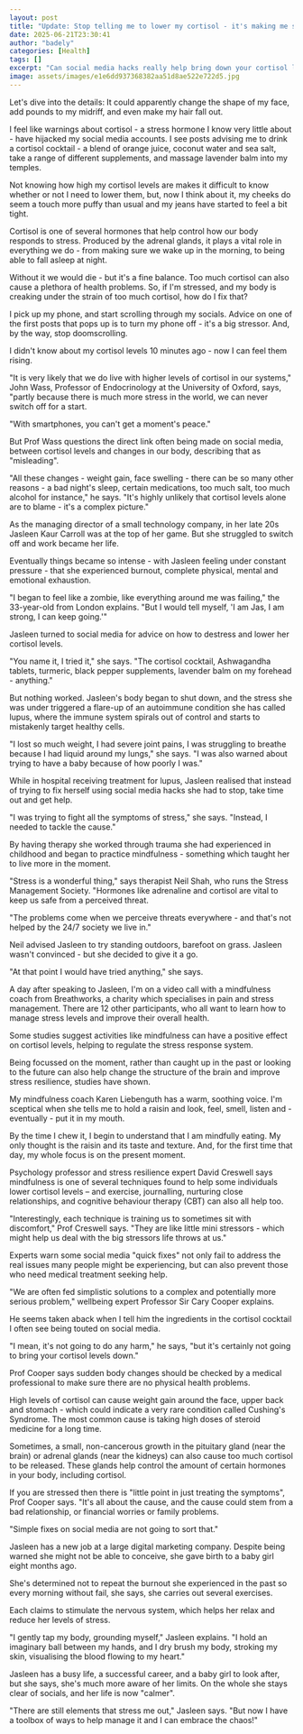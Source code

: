 ```yaml
---
layout: post
title: "Update: Stop telling me to lower my cortisol - it's making me stressed!"
date: 2025-06-21T23:30:41
author: "badely"
categories: [Health]
tags: []
excerpt: "Can social media hacks really help bring down your cortisol levels?"
image: assets/images/e1e6dd937368382aa51d8ae522e722d5.jpg
---
```


Let's dive into the details: It could apparently change the shape of my face, add pounds to my midriff, and even make my hair fall out. 

I feel like warnings about cortisol - a stress hormone I know very little about - have hijacked my social media accounts. I see posts advising me to drink a cortisol cocktail - a blend of orange juice, coconut water and sea salt, take a range of different supplements, and massage lavender balm into my temples.

Not knowing how high my cortisol levels are makes it difficult to know whether or not I need to lower them, but, now I think about it, my cheeks do seem a touch more puffy than usual and my jeans have started to feel a bit tight.

Cortisol is one of several hormones that help control how our body responds to stress. Produced by the adrenal glands, it plays a vital role in everything we do - from making sure we wake up in the morning, to being able to fall asleep at night.

Without it we would die - but it's a fine balance. Too much cortisol can also cause a plethora of health problems. So, if I'm stressed, and my body is creaking under the strain of too much cortisol, how do I fix that?

I pick up my phone, and start scrolling through my socials. Advice on one of the first posts that pops up is to turn my phone off - it's a big stressor. And, by the way, stop doomscrolling.

I didn't know about my cortisol levels 10 minutes ago - now I can feel them rising.

"It is very likely that we do live with higher levels of cortisol in our systems," John Wass, Professor of Endocrinology at the University of Oxford, says, "partly because there is much more stress in the world, we can never switch off for a start.

"With smartphones, you can't get a moment's peace."

But Prof Wass questions the direct link often being made on social media, between cortisol levels and changes in our body, describing that as "misleading".

"All these changes - weight gain, face swelling - there can be so many other reasons - a bad night's sleep, certain medications, too much salt, too much alcohol for instance," he says. "It's highly unlikely that cortisol levels alone are to blame - it's a complex picture."

As the managing director of a small technology company, in her late 20s Jasleen Kaur Carroll was at the top of her game. But she struggled to switch off and work became her life.  

Eventually things became so intense - with Jasleen feeling under constant pressure - that she experienced burnout, complete physical, mental and emotional exhaustion.

"I began to feel like a zombie, like everything around me was failing," the 33-year-old from London explains. "But I would tell myself, 'I am Jas, I am strong, I can keep going.'"

Jasleen turned to social media for advice on how to destress and lower her cortisol levels.

"You name it, I tried it," she says. "The cortisol cocktail, Ashwagandha tablets, turmeric, black pepper supplements, lavender balm on my forehead - anything."

But nothing worked. Jasleen's body began to shut down, and the stress she was under triggered a flare-up of an autoimmune condition she has called lupus, where the immune system spirals out of control and starts to mistakenly target healthy cells.

"I lost so much weight, I had severe joint pains, I was struggling to breathe because I had liquid around my lungs," she says. "I was also warned about trying to have a baby because of how poorly I was."

While in hospital receiving treatment for lupus, Jasleen realised that instead of trying to fix herself using social media hacks she had to stop, take time out and get help.

"I was trying to fight all the symptoms of stress," she says. "Instead, I needed to tackle the cause." 

By having therapy she worked through trauma she had experienced in childhood and began to practice mindfulness - something which taught her to live more in the moment.

"Stress is a wonderful thing," says therapist Neil Shah, who runs the Stress Management Society. "Hormones like adrenaline and cortisol are vital to keep us safe from a perceived threat.

"The problems come when we perceive threats everywhere - and that's not helped by the 24/7 society we live in."

Neil advised Jasleen to try standing outdoors, barefoot on grass. Jasleen wasn't convinced - but she decided to give it a go.

"At that point I would have tried anything," she says.

A day after speaking to Jasleen, I'm on a video call with a mindfulness coach from Breathworks, a charity which specialises in pain and stress management. There are 12 other participants, who all want to learn how to manage stress levels and improve their overall health.

Some studies suggest activities like mindfulness can have a positive effect on cortisol levels, helping to regulate the stress response system.

Being focussed on the moment, rather than caught up in the past or looking to the future can also help change the structure of the brain and improve stress resilience, studies have shown.

My mindfulness coach Karen Liebenguth has a warm, soothing voice. I'm sceptical when she tells me to hold a raisin and look, feel, smell, listen and - eventually - put it in my mouth.

By the time I chew it, I begin to understand that I am mindfully eating. My only thought is the raisin and its taste and texture. And, for the first time that day, my whole focus is on the present moment.

Psychology professor and stress resilience expert David Creswell says mindfulness is one of several techniques found to help some individuals lower cortisol levels – and exercise, journalling, nurturing close relationships, and cognitive behaviour therapy (CBT) can also all help too.

"Interestingly, each technique is training us to sometimes sit with discomfort," Prof Creswell says. "They are like little mini stressors - which might help us deal with the big stressors life throws at us."

Experts warn some social media "quick fixes" not only fail to address the real issues many people might be experiencing, but can also prevent those who need medical treatment seeking help.

"We are often fed simplistic solutions to a complex and potentially more serious problem," wellbeing expert Professor Sir Cary Cooper explains.

He seems taken aback when I tell him the ingredients in the cortisol cocktail I often see being touted on social media.

"I mean, it's not going to do any harm," he says, "but it's certainly not going to bring your cortisol levels down."

Prof Cooper says sudden body changes should be checked by a medical professional to make sure there are no physical health problems.

High levels of cortisol can cause weight gain around the face, upper back and stomach - which could indicate a very rare condition called Cushing's Syndrome. The most common cause is taking high doses of steroid medicine for a long time.

Sometimes, a small, non-cancerous growth in the pituitary gland (near the brain) or adrenal glands (near the kidneys) can also cause too much cortisol to be released. These glands help control the amount of certain hormones in your body, including cortisol.

If you are stressed then there is "little point in just treating the symptoms", Prof Cooper says. "It's all about the cause, and the cause could stem from a bad relationship, or financial worries or family problems. 

"Simple fixes on social media are not going to sort that."

Jasleen has a new job at a large digital marketing company. Despite being warned she might not be able to conceive, she gave birth to a baby girl eight months ago.

She's determined not to repeat the burnout she experienced in the past so every morning without fail, she says, she carries out several exercises. 

Each claims to stimulate the nervous system, which helps her relax and reduce her levels of stress.

"I gently tap my body, grounding myself," Jasleen explains. "I hold an imaginary ball between my hands, and I dry brush my body, stroking my skin, visualising the blood flowing to my heart."

Jasleen has a busy life, a successful career, and a baby girl to look after, but she says, she's much more aware of her limits. On the whole she stays clear of socials, and her life is now "calmer".

"There are still elements that stress me out," Jasleen says. "But now I have a toolbox of ways to help manage it and I can embrace the chaos!"

